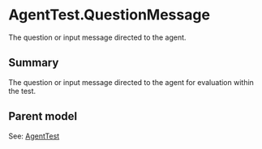 # AgentTest.QuestionMessage

The question or input message directed to the agent.

## Summary

The question or input message directed to the agent for evaluation within the test.

## Parent model

See: [AgentTest](AgentTest.md)